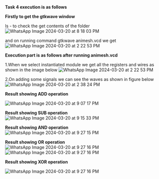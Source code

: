 **Task 4 execution is  as follows**

**Firstly to get the gtkwave window**

ls - to check the get contents of the folder
![WhatsApp Image 2024-03-20 at 8 18 03 PM](https://github.com/Animeshhhh15/VSDSQUADRON-MINI-/assets/160756499/32432f4a-0557-43df-a454-ac0c9d18bf71)

and on running command gtkwave animesh.vcd we get
![WhatsApp Image 2024-03-20 at 2 22 53 PM](https://github.com/Animeshhhh15/VSDSQUADRON-MINI-/assets/160756499/cd245f0c-988f-461d-a001-effe41a50477)

**Execution part is as follows after running animesh.vcd**

1.When  we select instantiated module we get all the registers and wires as shown in the image below
![WhatsApp Image 2024-03-20 at 2 22 53 PM](https://github.com/Animeshhhh15/VSDSQUADRON-MINI-/assets/160756499/bf95267f-6bfd-4fb3-9b9e-1de27b0fefc8)


2.On adding some signals we can see the waves as shown in figure below
![WhatsApp Image 2024-03-20 at 2 38 24 PM](https://github.com/Animeshhhh15/VSDSQUADRON-MINI-/assets/160756499/d7196f73-8f90-42f1-8c9c-e44d6e85fe91)


**Result showing ADD operation**

![WhatsApp Image 2024-03-20 at 9 07 17 PM](https://github.com/Animeshhhh15/VSDSQUADRON-MINI-/assets/160756499/5685e365-201e-4a65-a667-633bfbb2806a)

**Result showing SUB operation**
![WhatsApp Image 2024-03-20 at 9 15 33 PM](https://github.com/Animeshhhh15/VSDSQUADRON-MINI-/assets/160756499/37f6ea55-2278-4256-898a-1d3f34667111)

**Result showing AND operation**
![WhatsApp Image 2024-03-20 at 9 27 15 PM](https://github.com/Animeshhhh15/VSDSQUADRON-MINI-/assets/160756499/25d589e9-fa2c-4470-9fac-69cd7eee49e1)

**Result showing OR operation**
![WhatsApp Image 2024-03-20 at 9 27 16 PM](https://github.com/Animeshhhh15/VSDSQUADRON-MINI-/assets/160756499/4fd914ed-ebcd-4d91-ae64-3a49489f2a16)
![WhatsApp Image 2024-03-20 at 9 27 16 PM](https://github.com/Animeshhhh15/VSDSQUADRON-MINI-/assets/160756499/afe32072-ad51-45ae-b2bf-d10ad3dae29f)

**Result showing XOR operation**

![WhatsApp Image 2024-03-20 at 9 27 16 PM](https://github.com/Animeshhhh15/VSDSQUADRON-MINI-/assets/160756499/333dca75-8106-461e-8220-88edc002c7d9)





